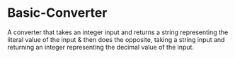 # Basic-Converter
A converter that takes an integer input and returns a string representing the literal value of the input &amp; then does the opposite, taking a string input and returning an integer representing the decimal value of the input.
